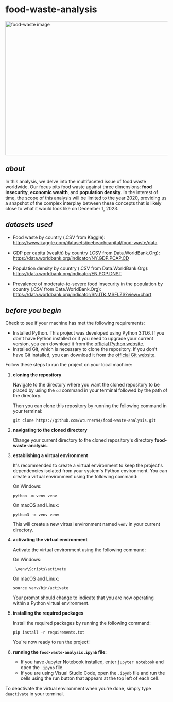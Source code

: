 # food-waste-analysis
<img src="https://www.barkerbrettell.co.uk/content/uploads/2022/09/foodrecycling.jpg" alt="food-waste image" width="627" height="418">

## ***about***
In this analysis, we delve into the multifaceted issue of food waste worldwide.
Our focus pits food waste against three dimensions: **food insecurity**, **economic wealth**, and **population density**.
In the interest of time, the scope of this analysis will be limited to the year 2020, providing us a snapshot of the complex interplay between these concepts that is likely close to what it would look like on December 1, 2023. 

## ***datasets used***
- Food waste by country (.CSV from Kaggle): https://www.kaggle.com/datasets/joebeachcapital/food-waste/data

- GDP per capita (wealth) by country (.CSV from Data.WorldBank.Org): https://data.worldbank.org/indicator/NY.GDP.PCAP.CD

- Population density by country (.CSV from Data.WorldBank.Org): https://data.worldbank.org/indicator/EN.POP.DNST

- Prevalence of moderate-to-severe food insecurity in the population by country (.CSV from Data.WorldBank.Org): https://data.worldbank.org/indicator/SN.ITK.MSFI.ZS?view=chart


## ***before you begin***
Check to see if your machine has met the following requirements:

- Installed Python. This project was developed using Python 3.11.6. If you don't have Python installed or if you need to upgrade your current version, you can download it from the [official Python website](https://www.python.org/downloads/).
- Installed Git, which is necessary to clone the repository. If you don't have Git installed, you can download it from the [official Git website](https://git-scm.com/downloads).

Follow these steps to run the project on your local machine:

1. **cloning the repository**

   Navigate to the directory where you want the cloned repository to be placed by using the ```cd``` command in your terminal followed by the path of the directory.
   
   Then you can clone this repository by running the following command in your terminal:

   ```
   git clone https://github.com/wturner94/food-waste-analysis.git
   ```
  
3. **navigating to the cloned directory**

   Change your current directory to the cloned repository's directory **food-waste-analysis**.

4. **establishing a virtual environment**

   It's recommended to create a virtual environment to keep the project's dependencies isolated from your system's Python environment. You can create a virtual environment using the following command:

   On Windows:

   ```
   python -m venv venv
   ```

   On macOS and Linux:

   ```
   python3 -m venv venv
   ```

   This will create a new virtual environment named `venv` in your current directory.

4. **activating the virtual environment**

   Activate the virtual environment using the following command:

   On Windows:

   ```
   .\venv\Scripts\activate
   ```

   On macOS and Linux:

   ```
   source venv/bin/activate
   ```

   Your prompt should change to indicate that you are now operating within a Python virtual environment. 

5. **installing the required packages**

   Install the required packages by running the following command:

   ```
   pip install -r requirements.txt
   ```

   You're now ready to run the project!

6. **running the ```food-waste-analysis.ipynb``` file:**
    - If you have Jupyter Notebook installed, enter ```jupyter notebook``` and open the `.ipynb` file.
    - If you are using Visual Studio Code, open the `.ipynb` file and run the cells using the run button that appears at the top left of each cell.

To deactivate the virtual environment when you're done, simply type `deactivate` in your terminal.